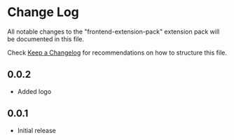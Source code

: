 # Change Log

All notable changes to the "frontend-extension-pack" extension pack will be documented in this file.

Check [Keep a Changelog](http://keepachangelog.com/) for recommendations on how to structure this file.


## 0.0.2

* Added logo

## 0.0.1

- Initial release
